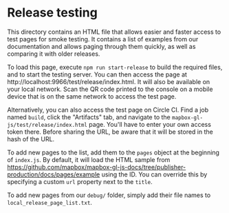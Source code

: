 # Release testing

This directory contains an HTML file that allows easier and faster access to test pages for smoke testing. It contains a list of examples from our documentation and allows paging through them quickly, as well as comparing it with older releases.

To load this page, execute `npm run start-release` to build the required files, and to start the testing server. You can then access the page at http://localhost:9966/test/release/index.html. It will also be available on your local network. Scan the QR code printed to the console on a mobile device that is on the same network to access the test page.

Alternatively, you can also access the test page on Circle CI. Find a job named `build`, click the "Artifacts" tab, and navigate to the `mapbox-gl-js/test/release/index.html` page. You'll have to enter your own access token there. Before sharing the URL, be aware that it will be stored in the hash of the URL.

To add new pages to the list, add them to the `pages` object at the beginning of `index.js`. By default, it will load the HTML sample from https://github.com/mapbox/mapbox-gl-js-docs/tree/publisher-production/docs/pages/example using the ID. You can override this by specifying a custom `url` property next to the `title`.

To add new pages from our `debug/` folder, simply add their file names to `local_release_page_list.txt`.
